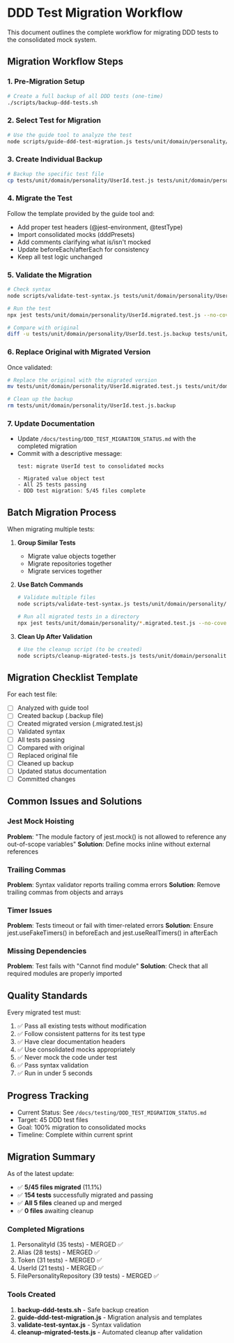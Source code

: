 # DDD Test Migration Workflow

This document outlines the complete workflow for migrating DDD tests to the consolidated mock system.

## Migration Workflow Steps

### 1. Pre-Migration Setup
```bash
# Create a full backup of all DDD tests (one-time)
./scripts/backup-ddd-tests.sh
```

### 2. Select Test for Migration
```bash
# Use the guide tool to analyze the test
node scripts/guide-ddd-test-migration.js tests/unit/domain/personality/UserId.test.js
```

### 3. Create Individual Backup
```bash
# Backup the specific test file
cp tests/unit/domain/personality/UserId.test.js tests/unit/domain/personality/UserId.test.js.backup
```

### 4. Migrate the Test
Follow the template provided by the guide tool and:
- Add proper test headers (@jest-environment, @testType)
- Import consolidated mocks (dddPresets)
- Add comments clarifying what is/isn't mocked
- Update beforeEach/afterEach for consistency
- Keep all test logic unchanged

### 5. Validate the Migration
```bash
# Check syntax
node scripts/validate-test-syntax.js tests/unit/domain/personality/UserId.migrated.test.js

# Run the test
npx jest tests/unit/domain/personality/UserId.migrated.test.js --no-coverage

# Compare with original
diff -u tests/unit/domain/personality/UserId.test.js.backup tests/unit/domain/personality/UserId.migrated.test.js
```

### 6. Replace Original with Migrated Version
Once validated:
```bash
# Replace the original with the migrated version
mv tests/unit/domain/personality/UserId.migrated.test.js tests/unit/domain/personality/UserId.test.js

# Clean up the backup
rm tests/unit/domain/personality/UserId.test.js.backup
```

### 7. Update Documentation
- Update `/docs/testing/DDD_TEST_MIGRATION_STATUS.md` with the completed migration
- Commit with a descriptive message:
  ```
  test: migrate UserId test to consolidated mocks
  
  - Migrated value object test
  - All 25 tests passing
  - DDD test migration: 5/45 files complete
  ```

## Batch Migration Process

When migrating multiple tests:

1. **Group Similar Tests**
   - Migrate value objects together
   - Migrate repositories together
   - Migrate services together

2. **Use Batch Commands**
   ```bash
   # Validate multiple files
   node scripts/validate-test-syntax.js tests/unit/domain/personality/*.migrated.test.js
   
   # Run all migrated tests in a directory
   npx jest tests/unit/domain/personality/*.migrated.test.js --no-coverage
   ```

3. **Clean Up After Validation**
   ```bash
   # Use the cleanup script (to be created)
   node scripts/cleanup-migrated-tests.js tests/unit/domain/personality/
   ```

## Migration Checklist Template

For each test file:
- [ ] Analyzed with guide tool
- [ ] Created backup (.backup file)
- [ ] Created migrated version (.migrated.test.js)
- [ ] Validated syntax
- [ ] All tests passing
- [ ] Compared with original
- [ ] Replaced original file
- [ ] Cleaned up backup
- [ ] Updated status documentation
- [ ] Committed changes

## Common Issues and Solutions

### Jest Mock Hoisting
**Problem**: "The module factory of jest.mock() is not allowed to reference any out-of-scope variables"
**Solution**: Define mocks inline without external references

### Trailing Commas
**Problem**: Syntax validator reports trailing comma errors
**Solution**: Remove trailing commas from objects and arrays

### Timer Issues
**Problem**: Tests timeout or fail with timer-related errors
**Solution**: Ensure jest.useFakeTimers() in beforeEach and jest.useRealTimers() in afterEach

### Missing Dependencies
**Problem**: Test fails with "Cannot find module"
**Solution**: Check that all required modules are properly imported

## Quality Standards

Every migrated test must:
1. ✅ Pass all existing tests without modification
2. ✅ Follow consistent patterns for its test type
3. ✅ Have clear documentation headers
4. ✅ Use consolidated mocks appropriately
5. ✅ Never mock the code under test
6. ✅ Pass syntax validation
7. ✅ Run in under 5 seconds

## Progress Tracking

- Current Status: See `/docs/testing/DDD_TEST_MIGRATION_STATUS.md`
- Target: 45 DDD test files
- Goal: 100% migration to consolidated mocks
- Timeline: Complete within current sprint

## Migration Summary

As of the latest update:
- ✅ **5/45 files migrated** (11.1%)
- ✅ **154 tests** successfully migrated and passing
- ✅ **All 5 files** cleaned up and merged
- ✅ **0 files** awaiting cleanup

### Completed Migrations
1. PersonalityId (35 tests) - MERGED ✅
2. Alias (28 tests) - MERGED ✅
3. Token (31 tests) - MERGED ✅
4. UserId (21 tests) - MERGED ✅
5. FilePersonalityRepository (39 tests) - MERGED ✅

### Tools Created
1. **backup-ddd-tests.sh** - Safe backup creation
2. **guide-ddd-test-migration.js** - Migration analysis and templates
3. **validate-test-syntax.js** - Syntax validation
4. **cleanup-migrated-tests.js** - Automated cleanup after validation